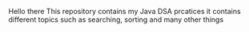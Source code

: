 Hello there 
This repository contains my Java DSA prcatices
it contains different topics such as searching, sorting and many other things
